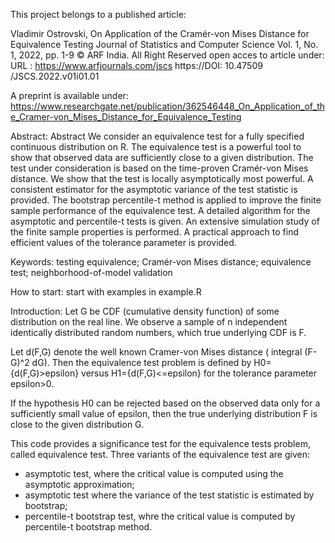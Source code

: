 This project belongs to a published article:

Vladimir Ostrovski,
On Application of the Cramér-von Mises Distance for Equivalence Testing
Journal of Statistics and Computer Science
Vol. 1, No. 1, 2022, pp. 1-9
© ARF India. All Right Reserved
open acces to article under:
URL : https://www.arfjournals.com/jscs
https://DOI: 10.47509 /JSCS.2022.v01i01.01

A preprint is available under:
https://www.researchgate.net/publication/362546448_On_Application_of_the_Cramer-von_Mises_Distance_for_Equivalence_Testing


Abstract: 
Abstract We consider an equivalence test for a fully specified continuous distribution on R. 
The equivalence test is a powerful tool to show that observed data are sufficiently close to a given distribution. The test under consideration is based on the time-proven Cramér-von Mises distance. We show that the test is locally asymptotically most powerful. A consistent estimator for the asymptotic variance of the test statistic is provided. The bootstrap percentile-t method is applied to improve the finite sample performance of the equivalence test. A detailed algorithm for the asymptotic and percentile-t tests is given. An extensive simulation study of the finite sample properties is performed. A practical approach to find efficient values of the tolerance parameter is provided. 

Keywords: 
testing equivalence; Cramér-von Mises distance; equivalence test; neighborhood-of-model validation

How to start:
start with examples in example.R

Introduction:
Let G be CDF (cumulative density function) of some distribution on the real line.
We observe a sample of n independent identically distributed random numbers, which true underlying CDF is F. 

Let d(F,G) denote the well known Cramer-von Mises distance ( integral (F-G)^2 dG).
Then the equivalence test problem is defined by
H0={d(F,G)>epsilon} versus H1={d(F,G)<=epsilon}
for the tolerance parameter epsilon>0.

If the hypothesis H0 can be rejected based on the observed data only for 
a sufficiently small value of epsilon, then the true 
underlying distribution F is close to the given distribution G. 

This code provides a significance test for the equivalence tests problem,
called  equivalence test. Three variants of the equivalence test are given:
- asymptotic test, where the critical value is computed using the asymptotic approximation;
- asymptotic test where the variance of the test statistic is estimated by bootstrap;
- percentile-t bootstrap test, whre the critical value is computed by percentile-t bootstrap method.






